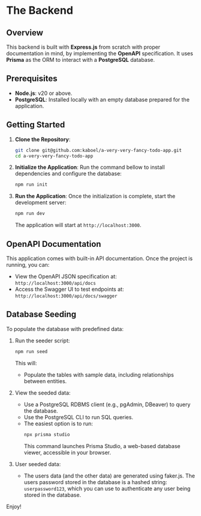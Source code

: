 # The Backend

## Overview

This backend is built with **Express.js** from scratch with proper documentation in mind, by implementing the **OpenAPI** specification. It uses **Prisma** as the ORM to interact with a **PostgreSQL** database.

## Prerequisites

- **Node.js**: v20 or above.
- **PostgreSQL**: Installed locally with an empty database prepared for the application.

## Getting Started

1. **Clone the Repository**:

   ```bash
   git clone git@github.com:kaboel/a-very-very-fancy-todo-app.git
   cd a-very-very-fancy-todo-app
   ```

2. **Initialize the Application**:
   Run the command bellow to install dependencies and configure the database:

   ```bash
   npm run init
   ```

3. **Run the Application**:
   Once the initialization is complete, start the development server:
   ```bash
   npm run dev
   ```
   The application will start at `http://localhost:3000`.

## OpenAPI Documentation

This application comes with built-in API documentation. Once the project is running, you can:

- View the OpenAPI JSON specification at: `http://localhost:3000/api/docs`
- Access the Swagger UI to test endpoints at: `http://localhost:3000/api/docs/swagger`

## Database Seeding

To populate the database with predefined data:

1. Run the seeder script:

   ```bash
   npm run seed
   ```

   This will:

   - Populate the tables with sample data, including relationships between entities.

2. View the seeded data:
   - Use a PostgreSQL RDBMS client (e.g., pgAdmin, DBeaver) to query the database.
   - Use the PostgreSQL CLI to run SQL queries.
   - The easiest option is to run:
     ```bash
     npx prisma studio
     ```
     This command launches Prisma Studio, a web-based database viewer, accessible in your browser.
3. User seeded data:
   - The users data (and the other data) are generated using faker.js. The users password stored in the database is a hashed string: `userpassword123`, which you can use to authenticate any user being stored in the database.

Enjoy!
